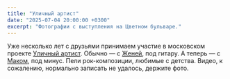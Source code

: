 ```yaml
---
title: "Уличный артист"
date: "2025-07-04 20:00:00 +0300"
excerpt: "Фотографии с выступления на Цветном бульваре."
---
```


Уже несколько лет с друзьями принимаем участие в московском проекте [Уличный артист](https://www.mos.ru/city/projects/streetmusicfest/).
Обычно — с [Женей](https://vk.com/ezavedeev), под гитару.
А теперь — с [Маком](https://vk.com/makgallrock), под минус.
Пели рок-композиции, любимые с детства.
Видео, к сожалению, нормально записать не удалось, держите фото.
